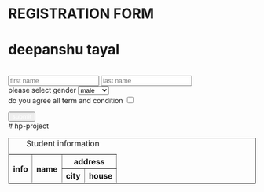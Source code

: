 <!DOCTYPE html>
<html lang="en">
<head>
    <meta charset="UTF-8">
    <meta name="viewport" content="width=device-width, initial-scale=1.0">
    <title>Document</title>
</head>
<body>
    <div>
        <h1>
            REGISTRATION FORM
        </h1>
        <h1> deepanshu tayal</h1>
    </div>
    <br>
    <div>
        <FORM action="https://www.youtube.com/search">
            <input type="text" placeholder="first name">
            <input type="text" placeholder="last name">
            <br> 
            <label for="gender">please select gender</label>
            <select name="gender" id="gender">
                <option value="male" selected male>male</option>
                <option value="female">female</option>
                <option value="other">other</option>
            </select>
    <br>
            <label for ="condition">do you agree all term and condition</label>
            <input type="checkbox" name="condition" id="condition">
        </FORM>
    </div>
    <button style="color:white";background-color:green>submit</button>
    <div>
        <table  border="white">
            <caption>Student information</caption>
            <tr>
                <th rowspan="6">info</th>
                <th rowspan="2">name</th>
                <th colspan="2"> address</th>
            </tr>
            <tr>
                <th>city</th>
                <th>house</th>

            

</body>
</html># hp-project
